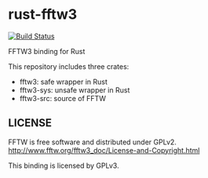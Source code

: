 rust-fftw3
===========
[![Build Status](https://travis-ci.org/termoshtt/rust-fftw3.svg?branch=master)](https://travis-ci.org/termoshtt/rust-fftw3)

FFTW3 binding for Rust

This repository includes three crates:

- fftw3: safe wrapper in Rust
- fftw3-sys: unsafe wrapper in Rust
- fftw3-src: source of FFTW

LICENSE
--------
FFTW is free software and distributed under GPLv2.
http://www.fftw.org/fftw3_doc/License-and-Copyright.html

This binding is licensed by GPLv3.
